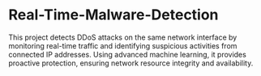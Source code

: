 # Real-Time-Malware-Detection
This project detects DDoS attacks on the same network interface by monitoring real-time traffic and identifying suspicious activities from connected IP addresses. Using advanced machine learning, it provides proactive protection, ensuring network resource integrity and availability.
